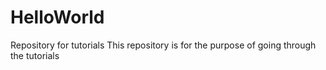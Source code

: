 HelloWorld
==========

Repository for tutorials
This repository is for the purpose of going through the tutorials
